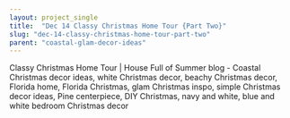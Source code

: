 ```yaml
---
layout: project_single
title:  "Dec 14 Classy Christmas Home Tour {Part Two}"
slug: "dec-14-classy-christmas-home-tour-part-two"
parent: "coastal-glam-decor-ideas"
---
```

Classy Christmas Home Tour | House Full of Summer blog - Coastal Christmas decor ideas, white Christmas decor, beachy Christmas decor, Florida home, Florida Christmas, glam Christmas inspo, simple Christmas decor ideas, Pine centerpiece, DIY Christmas, navy and white, blue and white bedroom Christmas decor